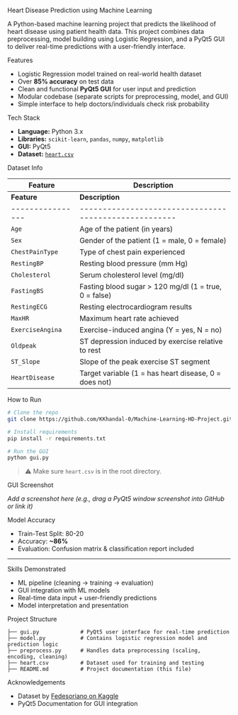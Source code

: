 Heart Disease Prediction using Machine Learning

A Python-based machine learning project that predicts the likelihood of heart disease using patient health data. This project combines data preprocessing, model building using Logistic Regression, and a PyQt5 GUI to deliver real-time predictions with a user-friendly interface.

Features

- Logistic Regression model trained on real-world health dataset
- Over **85% accuracy** on test data
- Clean and functional **PyQt5 GUI** for user input and prediction
- Modular codebase (separate scripts for preprocessing, model, and GUI)
- Simple interface to help doctors/individuals check risk probability

Tech Stack

- **Language:** Python 3.x  
- **Libraries:** `scikit-learn`, `pandas`, `numpy`, `matplotlib`  
- **GUI:** PyQt5  
- **Dataset:** [`heart.csv`](https://www.kaggle.com/datasets/fedesoriano/heart-failure-prediction)

Dataset Info

| Feature | Description |
|--------|-------------|
| **Feature**      | **Description**                                       |
| ---------------- | ----------------------------------------------------- |
| `Age`            | Age of the patient (in years)                         |
| `Sex`            | Gender of the patient (1 = male, 0 = female)          |
| `ChestPainType`  | Type of chest pain experienced                        |
| `RestingBP`      | Resting blood pressure (mm Hg)                        |
| `Cholesterol`    | Serum cholesterol level (mg/dl)                       |
| `FastingBS`      | Fasting blood sugar > 120 mg/dl (1 = true, 0 = false) |
| `RestingECG`     | Resting electrocardiogram results                     |
| `MaxHR`          | Maximum heart rate achieved                           |
| `ExerciseAngina` | Exercise-induced angina (Y = yes, N = no)             |
| `Oldpeak`        | ST depression induced by exercise relative to rest    |
| `ST_Slope`       | Slope of the peak exercise ST segment                 |
| `HeartDisease`   | Target variable (1 = has heart disease, 0 = does not) |




How to Run

```bash
# Clone the repo
git clone https://github.com/KKhandal-0/Machine-Learning-HD-Project.git

# Install requirements
pip install -r requirements.txt

# Run the GUI
python gui.py
```

> ⚠️ Make sure `heart.csv` is in the root directory.

GUI Screenshot

_Add a screenshot here (e.g., drag a PyQt5 window screenshot into GitHub or link it)_


Model Accuracy

- Train-Test Split: 80-20
- Accuracy: **~86%**
- Evaluation: Confusion matrix & classification report included

---
Skills Demonstrated

- ML pipeline (cleaning → training → evaluation)
- GUI integration with ML models
- Real-time data input + user-friendly predictions
- Model interpretation and presentation


Project Structure

```
├── gui.py             # PyQt5 user interface for real-time prediction
├── model.py           # Contains logistic regression model and prediction logic
├── preprocess.py      # Handles data preprocessing (scaling, encoding, cleaning)
├── heart.csv          # Dataset used for training and testing
├── README.md          # Project documentation (this file)
```


Acknowledgements

- Dataset by [Fedesoriano on Kaggle](https://www.kaggle.com/datasets/fedesoriano/heart-failure-prediction)
- PyQt5 Documentation for GUI integration
